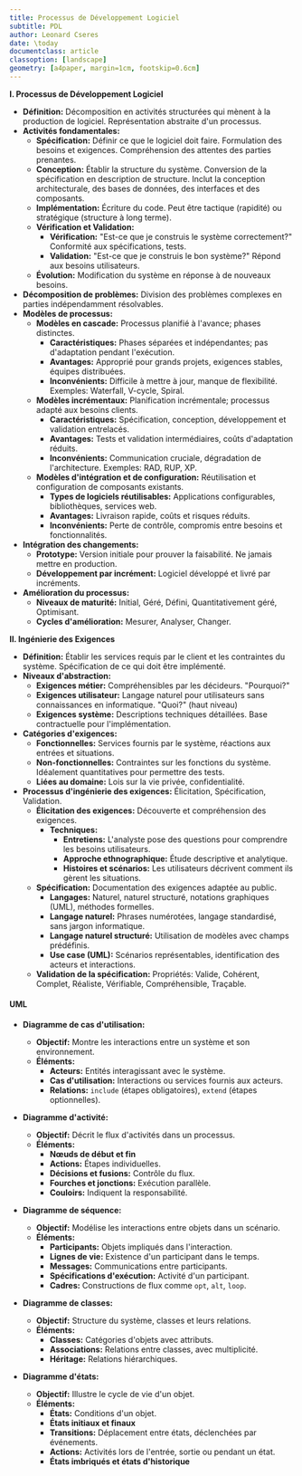 ```yaml
---
title: Processus de Développement Logiciel
subtitle: PDL
author: Leonard Cseres
date: \today
documentclass: article
classoption: [landscape]
geometry: [a4paper, margin=1cm, footskip=0.6cm]
---
```


**I. Processus de Développement Logiciel**

- **Définition:** Décomposition en activités structurées qui mènent à la
  production de logiciel. Représentation abstraite d'un processus.
- **Activités fondamentales:**
  - **Spécification:** Définir ce que le logiciel doit faire. Formulation des
    besoins et exigences. Compréhension des attentes des parties prenantes.
  - **Conception:** Établir la structure du système. Conversion de la
    spécification en description de structure. Inclut la conception
    architecturale, des bases de données, des interfaces et des composants.
  - **Implémentation:** Écriture du code. Peut être tactique (rapidité) ou
    stratégique (structure à long terme).
  - **Vérification et Validation:**
    - **Vérification:** "Est-ce que je construis le système correctement?"
      Conformité aux spécifications, tests.
    - **Validation:** "Est-ce que je construis le bon système?" Répond aux
      besoins utilisateurs.
  - **Évolution:** Modification du système en réponse à de nouveaux besoins.
- **Décomposition de problèmes:** Division des problèmes complexes en parties
  indépendamment résolvables.
- **Modèles de processus:**
  - **Modèles en cascade:** Processus planifié à l'avance; phases distinctes.
    - **Caractéristiques:** Phases séparées et indépendantes; pas d'adaptation
      pendant l'exécution.
    - **Avantages:** Approprié pour grands projets, exigences stables, équipes
      distribuées.
    - **Inconvénients:** Difficile à mettre à jour, manque de flexibilité.
      Exemples: Waterfall, V-cycle, Spiral.
  - **Modèles incrémentaux:** Planification incrémentale; processus adapté aux
    besoins clients.
    - **Caractéristiques:** Spécification, conception, développement et
      validation entrelacés.
    - **Avantages:** Tests et validation intermédiaires, coûts d'adaptation
      réduits.
    - **Inconvénients:** Communication cruciale, dégradation de l'architecture.
      Exemples: RAD, RUP, XP.
  - **Modèles d'intégration et de configuration:** Réutilisation et
    configuration de composants existants.
    - **Types de logiciels réutilisables:** Applications configurables,
      bibliothèques, services web.
    - **Avantages:** Livraison rapide, coûts et risques réduits.
    - **Inconvénients:** Perte de contrôle, compromis entre besoins et
      fonctionnalités.
- **Intégration des changements:**
  - **Prototype:** Version initiale pour prouver la faisabilité. Ne jamais
    mettre en production.
  - **Développement par incrément:** Logiciel développé et livré par incréments.
- **Amélioration du processus:**
  - **Niveaux de maturité:** Initial, Géré, Défini, Quantitativement géré,
    Optimisant.
  - **Cycles d'amélioration:** Mesurer, Analyser, Changer.

**II. Ingénierie des Exigences**

- **Définition:** Établir les services requis par le client et les contraintes
  du système. Spécification de ce qui doit être implémenté.
- **Niveaux d'abstraction:**
  - **Exigences métier:** Compréhensibles par les décideurs. "Pourquoi?"
  - **Exigences utilisateur:** Langage naturel pour utilisateurs sans
    connaissances en informatique. "Quoi?" (haut niveau)
  - **Exigences système:** Descriptions techniques détaillées. Base
    contractuelle pour l'implémentation.
- **Catégories d'exigences:**
  - **Fonctionnelles:** Services fournis par le système, réactions aux entrées
    et situations.
  - **Non-fonctionnelles:** Contraintes sur les fonctions du système. Idéalement
    quantitatives pour permettre des tests.
  - **Liées au domaine:** Lois sur la vie privée, confidentialité.
- **Processus d'ingénierie des exigences:** Élicitation, Spécification,
  Validation.
  - **Élicitation des exigences:** Découverte et compréhension des exigences.
    - **Techniques:**
      - **Entretiens:** L'analyste pose des questions pour comprendre les
        besoins utilisateurs.
      - **Approche ethnographique:** Étude descriptive et analytique.
      - **Histoires et scénarios:** Les utilisateurs décrivent comment ils
        gèrent les situations.
  - **Spécification:** Documentation des exigences adaptée au public.
    - **Langages:** Naturel, naturel structuré, notations graphiques (UML),
      méthodes formelles.
    - **Langage naturel:** Phrases numérotées, langage standardisé, sans jargon
      informatique.
    - **Langage naturel structuré:** Utilisation de modèles avec champs
      prédéfinis.
    - **Use case (UML):** Scénarios représentables, identification des acteurs
      et interactions.
  - **Validation de la spécification:** Propriétés: Valide, Cohérent, Complet,
    Réaliste, Vérifiable, Compréhensible, Traçable.

#### UML

- **Diagramme de cas d'utilisation:**

  - **Objectif:** Montre les interactions entre un système et son environnement.
  - **Éléments:**
    - **Acteurs:** Entités interagissant avec le système.
    - **Cas d'utilisation:** Interactions ou services fournis aux acteurs.
    - **Relations:** `include` (étapes obligatoires), `extend` (étapes
      optionnelles).

- **Diagramme d'activité:**

  - **Objectif:** Décrit le flux d'activités dans un processus.
  - **Éléments:**
    - **Nœuds de début et fin**
    - **Actions:** Étapes individuelles.
    - **Décisions et fusions:** Contrôle du flux.
    - **Fourches et jonctions:** Exécution parallèle.
    - **Couloirs:** Indiquent la responsabilité.

- **Diagramme de séquence:**

  - **Objectif:** Modélise les interactions entre objets dans un scénario.
  - **Éléments:**
    - **Participants:** Objets impliqués dans l'interaction.
    - **Lignes de vie:** Existence d'un participant dans le temps.
    - **Messages:** Communications entre participants.
    - **Spécifications d'exécution:** Activité d'un participant.
    - **Cadres:** Constructions de flux comme `opt`, `alt`, `loop`.

- **Diagramme de classes:**

  - **Objectif:** Structure du système, classes et leurs relations.
  - **Éléments:**
    - **Classes:** Catégories d'objets avec attributs.
    - **Associations:** Relations entre classes, avec multiplicité.
    - **Héritage:** Relations hiérarchiques.

- **Diagramme d'états:**
  - **Objectif:** Illustre le cycle de vie d'un objet.
  - **Éléments:**
    - **États:** Conditions d'un objet.
    - **États initiaux et finaux**
    - **Transitions:** Déplacement entre états, déclenchées par événements.
    - **Actions:** Activités lors de l'entrée, sortie ou pendant un état.
    - **États imbriqués et états d'historique**
